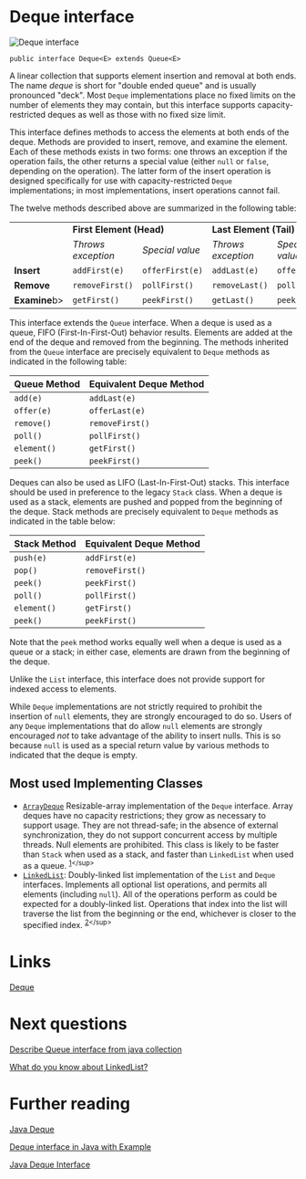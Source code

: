 # Deque interface
![](./res/deque_interface_java.jpeg "Deque interface")

```
public interface Deque<E> extends Queue<E>
```

A linear collection that supports element insertion and removal at both ends. The name *deque* is short for "double ended queue" and is usually pronounced "deck". Most `Deque` implementations place no fixed limits on the number of elements they may contain, but this interface supports capacity-restricted deques as well as those with no fixed size limit. 

This interface defines methods to access the elements at both ends of the deque. Methods are provided to insert, remove, and examine the element. Each of these methods exists in two forms: one throws an exception if the operation fails, the other returns a special value (either `null` or `false`, depending on the operation). The latter form of the insert operation is designed specifically for use with capacity-restricted `Deque` implementations; in most implementations, insert operations cannot fail.

The twelve methods described above are summarized in the following table: 
<table>
  <tr>
    <td></td>
    <td colspan="2"><b>First Element (Head)</b></td>
    <td colspan="2"><b>Last Element (Tail)</b></td>
  </tr>
  <tr>
    <td></td>
    <td><em>Throws exception</em></td>
    <td><em>Special value</em></td>
    <td><em>Throws exception</em></td>
    <td><em>Special value</em></td>
  </tr>
  <tr>
    <td><b>Insert</b></td>
    <td><code>addFirst(e)</code></td>
    <td><code>offerFirst(e)</code></td>
    <td><code>addLast(e)</code></td>
    <td><code>offerLast(e)</code></td>
  </tr>
  <tr>
    <td><b>Remove</b></td>
    <td><code>removeFirst()</code></td>
    <td><code>pollFirst()</code></td>
    <td><code>removeLast()</code></td>
    <td><code>pollLast()</code></td>
  </tr>
   <tr>
    <td><b>Examine</b>b></td>
    <td><code>getFirst()</code></td>
    <td><code>peekFirst()</code></td>
    <td><code>getLast()</code></td>
    <td><code>peekLast()</code></td>
  </tr>
</table>

This interface extends the `Queue` interface. When a deque is used as a queue, FIFO (First-In-First-Out) behavior results. Elements are added at the end of the deque and removed from the beginning. The methods inherited from the `Queue` interface are precisely equivalent to `Deque` methods as indicated in the following table: 

| **Queue Method** | **Equivalent Deque Method**  |
|---|---|
| `add(e)`  | `addLast(e)` |
| `offer(e)`  | `offerLast(e)` |
| `remove()`  | `removeFirst()` |
| `poll()`  | `pollFirst()` |
| `element()`  | `getFirst()` |
| `peek()`  | `peekFirst()` |

Deques can also be used as LIFO (Last-In-First-Out) stacks. This interface should be used in preference to the legacy `Stack` class. When a deque is used as a stack, elements are pushed and popped from the beginning of the deque. Stack methods are precisely equivalent to `Deque` methods as indicated in the table below: 

| **Stack Method** | **Equivalent Deque Method**  |
|---|---|
| `push(e)`  | `addFirst(e)` |
| `pop()`  | `removeFirst()` |
| `peek()`  | `peekFirst()` |
| `poll()`  | `pollFirst()` |
| `element()`  | `getFirst()` |
| `peek()`  | `peekFirst()` |

Note that the `peek` method works equally well when a deque is used as a queue or a stack; in either case, elements are drawn from the beginning of the deque.

Unlike the `List` interface, this interface does not provide support for indexed access to elements. 

While `Deque` implementations are not strictly required to prohibit the insertion of `null` elements, they are strongly encouraged to do so. Users of any `Deque` implementations that do allow `null` elements are strongly encouraged *not* to take advantage of the ability to insert nulls. This is so because `null` is used as a special return value by various methods to indicated that the deque is empty. 

## Most used Implementing Classes
- [`ArrayDeque`](https://docs.oracle.com/javase/8/docs/api/java/util/ArrayDeque.html) Resizable-array implementation of the `Deque` interface. Array deques have no capacity restrictions; they grow as necessary to support usage. They are not thread-safe; in the absence of external synchronization, they do not support concurrent access by multiple threads. Null elements are prohibited. This class is likely to be faster than `Stack` when used as a stack, and faster than `LinkedList` when used as a queue. <sup>[1](https://docs.oracle.com/javase/8/docs/api/java/util/ArrayDeque.html#:~:text=Resizable%2Darray%20implementation,as%20a%20queue.)</sup>
- [`LinkedList`](https://docs.oracle.com/javase/7/docs/api/java/util/LinkedList.html): Doubly-linked list implementation of the `List` and `Deque` interfaces. Implements all optional list operations, and permits all elements (including `null`). All of the operations perform as could be expected for a doubly-linked list. Operations that index into the list will traverse the list from the beginning or the end, whichever is closer to the specified index. <sup>[2](https://docs.oracle.com/javase/7/docs/api/java/util/LinkedList.html#:~:text=Doubly%2Dlinked%20list,the%20specified%20index.)</sup>

# Links
[Deque](https://docs.oracle.com/javase/8/docs/api/java/util/Deque.html)

# Next questions
[Describe Queue interface from java collection](https://github.com/Kirchhoff-/Android-Interview-Questions/blob/master/Java/Describe%20Queue%20interface%20from%20java%20collection.md)

[What do you know about LinkedList?](https://github.com/Kirchhoff-/Android-Interview-Questions/blob/master/Java/What%20do%20you%20know%20about%20LinkedList.md)
  
# Further reading
[Java Deque](https://jenkov.com/tutorials/java-collections/deque.html)

[Deque interface in Java with Example](https://www.geeksforgeeks.org/deque-interface-java-example/)

[Java Deque Interface](https://codegym.cc/groups/posts/java-deque)
